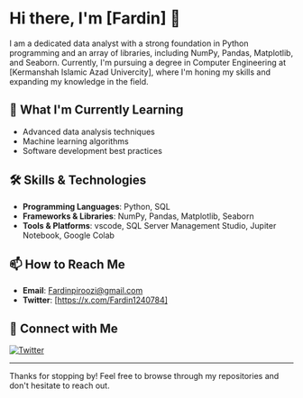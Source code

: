 # Hi there, I'm [Fardin] 👋

I am a dedicated data analyst with a strong foundation in Python programming and an array of libraries, including NumPy, Pandas, Matplotlib, and Seaborn. Currently, I'm pursuing a degree in Computer Engineering at [Kermanshah Islamic Azad Univercity], where I'm honing my skills and expanding my knowledge in the field.
## 🌱 What I'm Currently Learning

- Advanced data analysis techniques
- Machine learning algorithms
- Software development best practices

## 🛠️ Skills & Technologies

- **Programming Languages**: Python, SQL
- **Frameworks & Libraries**: NumPy, Pandas, Matplotlib, Seaborn
- **Tools & Platforms**: vscode, SQL Server Management Studio, Jupiter Notebook, Google Colab

## 📫 How to Reach Me

- **Email**: Fardinpiroozi@gmail.com
- **Twitter**: [https://x.com/Fardin1240784]

## 🔗 Connect with Me

[![Twitter](https://img.shields.io/badge/-Twitter-blue?style=flat-square&logo=twitter&logoColor=white)](https://x.com/Fardin1240784)

---

Thanks for stopping by! Feel free to browse through my repositories and don't hesitate to reach out.



